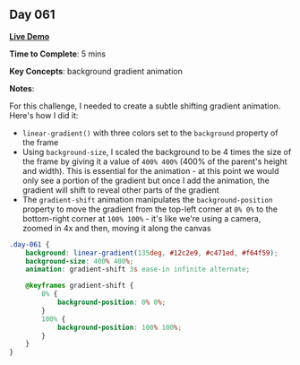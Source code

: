 ## Day 061

**<a href="https://css100.aniqa.dev#day-061">Live Demo</a>**

**Time to Complete**: 5 mins

**Key Concepts**: background gradient animation

**Notes**:

For this challenge, I needed to create a subtle shifting gradient animation. Here's how I did it:

- `linear-gradient()` with three colors set to the `background` property of the frame
- Using `background-size`, I scaled the background to be 4 times the size of the frame by giving it a value of `400% 400%` (400% of the parent's height and width). This is essential for the animation - at this point we would only see a portion of the gradient but once I add the animation, the gradient will shift to reveal other parts of the gradient
- The `gradient-shift` animation manipulates the `background-position` property to move the gradient from the top-left corner at `0% 0%` to the bottom-right corner at `100% 100%` - it's like we're using a camera, zoomed in 4x and then, moving it along the canvas

```scss
.day-061 {
	background: linear-gradient(135deg, #12c2e9, #c471ed, #f64f59);
	background-size: 400% 400%;
	animation: gradient-shift 3s ease-in infinite alternate;

	@keyframes gradient-shift {
		0% {
			background-position: 0% 0%;
		}
		100% {
			background-position: 100% 100%;
		}
	}
}
```
